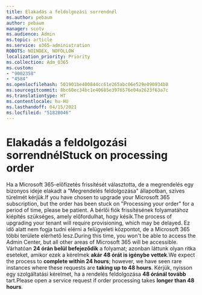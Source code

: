 ```yaml
---
title: Elakadás a feldolgozási sorrendnél
ms.author: pebaum
author: pebaum
manager: scotv
ms.audience: Admin
ms.topic: article
ms.service: o365-administration
ROBOTS: NOINDEX, NOFOLLOW
localization_priority: Priority
ms.collection: Adm_O365
ms.custom:
- "9002358"
- "4584"
ms.openlocfilehash: 501901be400844cc61e265abc06e529e090934b8
ms.sourcegitcommit: 8bc60ec34bc1e40685e3976576e04a2623f63a7c
ms.translationtype: HT
ms.contentlocale: hu-HU
ms.lasthandoff: 04/15/2021
ms.locfileid: "51828046"
---
```

# <a name="stuck-on-processing-order"></a><span data-ttu-id="9010f-102">Elakadás a feldolgozási sorrendnél</span><span class="sxs-lookup"><span data-stu-id="9010f-102">Stuck on processing order</span></span>

<span data-ttu-id="9010f-103">Ha a Microsoft 365-előfizetés frissítését választotta, de a megrendelés egy bizonyos ideje elakadt a "Megrendelés feldolgozása" állapotban, szíves türelmét kérjük.</span><span class="sxs-lookup"><span data-stu-id="9010f-103">If you have chosen to upgrade your Microsoft 365 subscription, but the order has been stuck on "Processing your order" for a period of time, please be patient.</span></span> <span data-ttu-id="9010f-104">A bérlői fiók frissítésének folyamatához kiépítés szükséges, amely előfordulhat, hogy késik.</span><span class="sxs-lookup"><span data-stu-id="9010f-104">The process of upgrading your tenant will require provisioning, which may be delayed.</span></span> <span data-ttu-id="9010f-105">Ez idő alatt nem fogja tudni elérni a felügyeleti központot, de a Microsoft 365 többi területe elérhető lesz.</span><span class="sxs-lookup"><span data-stu-id="9010f-105">During this time, you won't be able to access the Admin Center, but all other areas of Microsoft 365 will be accessible.</span></span> <span data-ttu-id="9010f-106">Várhatóan **24 órán belül befejeződik** a folyamat; azonban láttunk olyan ritka eseteket, amikor ezek a kérelmek **akár 48 órát is igénybe vettek**.</span><span class="sxs-lookup"><span data-stu-id="9010f-106">We expect the process to **complete within 24 hours**; however, we have seen rare instances where these requests are **taking up to 48 hours**.</span></span> <span data-ttu-id="9010f-107">Kérjük, nyisson egy szolgáltatási kérelmet, ha a rendelés feldolgozása **48 óránál tovább** tart.</span><span class="sxs-lookup"><span data-stu-id="9010f-107">Please open a service request if order processing takes **longer than 48 hours**.</span></span>
